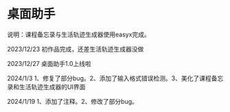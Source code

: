 # 桌面助手
说明：课程备忘录与生活轨迹生成器使用easyx完成。

2023/12/23 初作品完成，还差生活轨迹生成器没做

2023/12/27 桌面助手1.0上线啦

2024/1/3 1、修复了部分bug。2、添加了输入格式错误检测。3、美化了课程备忘录和生活轨迹生成器的UI界面

2024/1/19 1、添加了注释。2、修改了部分bug。
